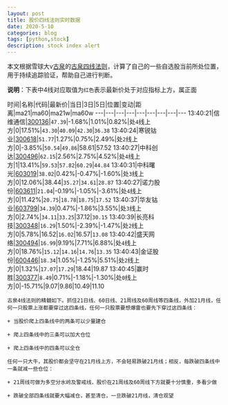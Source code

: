 ```yaml
---
layout: post
title: 股价四线法则实时数据
date: 2020-5-10
categories: blog
tags: [python,stock]
description: stock index alert
---
```



本文根据雪球大v[古泉](https://xueqiu.com/u/7148646888)的[古泉四线法则](https://xueqiu.com/7148646888/130498192)，计算了自己的一些自选股当前所处位置，用于持续追踪验证，帮助自己进行判断。

**说明**：下表中4线对应取值为`红色`表示最新价处于对应指标上方，属正面

时间|名称|代码|最新价|当日|3日|5日|位置|变动|距离|ma21|ma60|ma21w|ma60w
---|---|---|---|---|---|---|---|---
13:40:21|信维通信|[300136](https://xueqiu.com/S/SZ300136)|`47.39`|-1.68%|1.01%|0.82%|处`4`线上方|0|17.51%|`43.30`|`40.09`|`42.30`|`36.38`
13:40:24|寒锐钴业|[300618](https://xueqiu.com/S/SZ300618)|`51.77`|1.27%|0.75%|2.49%|处`2`线上方|0|-3.85%|`50.54`|`49.86`|58.61|57.52
13:40:27|中科创达|[300496](https://xueqiu.com/S/SZ300496)|`62.15`|2.56%|2.75%|4.52%|处`4`线上方|1|13.41%|`59.53`|`57.82`|`60.29`|`44.84`
13:40:31|中科曙光|[603019](https://xueqiu.com/S/SH603019)|`38.02`|0.42%|-0.47%|-1.60%|处`3`线上方|0|12.06%|38.44|`35.27`|`34.61`|`28.87`
13:40:27|诺力股份|[603611](https://xueqiu.com/S/SH603611)|`21.04`|-0.19%|-1.05%|-3.61%|处`4`线上方|0|11.42%|`20.75`|`18.78`|`18.75`|`17.52`
13:40:37|华友钴业|[603799](https://xueqiu.com/S/SH603799)|`34.39`|0.47%|-1.86%|3.55%|处`3`线上方|0|2.74%|`34.11`|`33.25`|37.12|`30.15`
13:40:39|长亮科技|[300348](https://xueqiu.com/S/SZ300348)|`16.29`|1.50%|-2.39%|-1.47%|处`2`线上方|0|5.78%|16.52|`16.02`|16.57|`13.08`
13:40:42|盛天网络|[300494](https://xueqiu.com/S/SZ300494)|`16.99`|9.19%|7.71%|6.88%|处`4`线上方|0|18.76%|`15.12`|`14.16`|`14.76`|`13.35`
13:40:43|金证股份|[600446](https://xueqiu.com/S/SH600446)|`18.34`|1.05%|-1.25%|5.51%|处`2`线上方|0|1.32%|`17.07`|`17.29`|18.44|19.87
13:40:45|赢时胜|[300377](https://xueqiu.com/S/SZ300377)|`8.49`|0.71%|-1.18%|-1.30%|处`0`线上方|0|-15.71%|9.07|9.86|10.49|11.10

```
古泉4线法则的精髓如下。抓住21日线、60日线、21周线及60周线等四条线，外加21月线，任何一只股票上涨都要穿过这四条线，任何一只股票要想爆雷也要先下穿过这四条线：

+ 当股价爬上四条线中的两条可以少量建仓

+ 爬上四条线中的三条可以加大仓位

+ 爬上四条线中的四条可以全仓

任何一只大牛，其股价都会坚守在21月线上方，不会轻易跌破21月线；相反，每跌破四条线中一条就减一些仓位：

+ 21周线可做为多空分水岭及警戒线，股价在21周线及60周线下方就要十分慎重，多看少做

+ 跌破全部四条线就要大幅减仓，甚至清仓，一旦跌破21月线，清仓观望
```